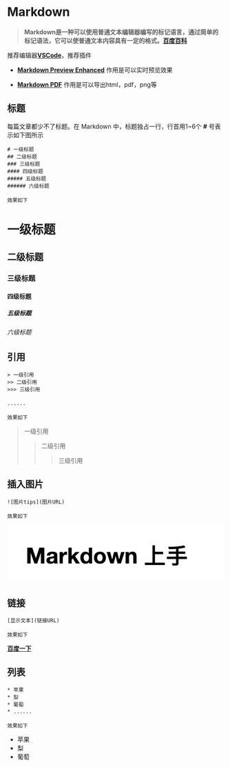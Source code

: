 # Markdown

> **Markdown是一种可以使用普通文本编辑器编写的标记语言，通过简单的标记语法，它可以使普通文本内容具有一定的格式。[百度百科](https://baike.baidu.com/item/markdown)**

推荐编辑器[**VSCode**](https://code.visualstudio.com/)，推荐插件

* [**Markdown Preview Enhanced**](https://marketplace.visualstudio.com/items?itemName=shd101wyy.markdown-preview-enhanced) 作用是可以实时预览效果

* [**Markdown PDF**](https://marketplace.visualstudio.com/items?itemName=yzane.markdown-pdf) 作用是可以导出html，pdf，png等


## 标题

每篇文章都少不了标题。在 Markdown 中，标题独占一行，行首用1~6个 **#** 号表示如下图所示

```
# 一级标题
## 二级标题
### 三级标题
#### 四级标题
##### 五级标题
###### 六级标题

效果如下
```

# 一级标题
## 二级标题
### 三级标题
#### 四级标题
##### 五级标题
###### 六级标题


<!-- ![标题](img/title.png) -->


## 引用

```
> 一级引用
>> 二级引用
>>> 三级引用

......

效果如下
```

> 一级引用
>> 二级引用
>>> 三级引用

<!-- ![引用](img/quote.png) -->


## 插入图片

```
![图片tips](图片URL)

效果如下
```

![Markdown 上手](img/mdstart.png)



## 链接


```
[显示文本](链接URL)

效果如下
```

[**百度一下**](https://www.baidu.com/)

## 列表


```
* 苹果
* 梨
* 葡萄
* ......

效果如下
```

* 苹果
* 梨
* 葡萄


